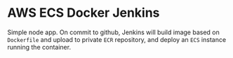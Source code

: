 # AWS ECS Docker Jenkins

Simple node app. On commit to github, Jenkins will build image based on `Dockerfile` and upload to private `ECR` repository, and deploy an `ECS` instance running the container.